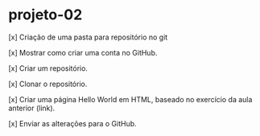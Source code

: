 # projeto-02
[x] Criação de uma pasta para repositório no git
 
[x] Mostrar como criar uma conta no GitHub.

[x] Criar um repositório.

[x] Clonar o repositório.

[x] Criar uma página Hello World em HTML, baseado no exercício da aula anterior (link).

[x] Enviar as alterações para o GitHub.